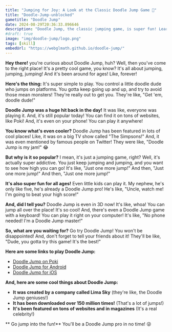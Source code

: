 ```yaml
---
title: "Jumping for Joy: A Look at the Classic Doodle Jump Game 🥳"
title: "Doodle-Jump-unblocked"
gametitle: "Doodle Jump"
date: 2024-08-29T20:36:33.896646
description: "Doodle Jump, the classic jumping game, is super fun! Learn about its history, why it's so popular, and where to play it. Let's jump in!"
#draft: true
image: "img/doodle-jump/logo.png"
tags: [skill]
embedUrl: "https://webglmath.github.io/doodle-jump/"
---
```


**Hey there!**  you're curious about Doodle Jump, huh?  Well, then you've come to the right place!  It's a pretty cool game, you know?  It's all about jumping, jumping, jumping!  And it's been around for ages!  Like, forever!  

**Here's the thing:**  It's super simple to play.  You control a little doodle dude who jumps on platforms.  You gotta keep going up and up, and try to avoid those mean monsters!  They're really out to get you.  They're like, "Get 'em, doodle dude!"  

**Doodle Jump was a huge hit back in the day!**  It was like, everyone was playing it.  And, it's still popular today!  You can find it on tons of websites, like Poki!  And, it's even on your phone!  You can play it anywhere! 

**You know what's even cooler?**  Doodle Jump has been featured in lots of cool places!  Like, it was on a big TV show called "The Simpsons!"  And, it was even mentioned by famous people on Twitter!  They were like, "Doodle Jump is my jam!"  😂

**But why is it so popular?**  I mean, it's just a jumping game, right?  Well, it's actually super addictive.  You just keep jumping and jumping, and you want to see how high you can go!  It's like, "Just one more jump!"  And then, "Just one more jump!"  And then, "Just one more jump!"  

**It's also super fun for all ages!**  Even little kids can play it.  My nephew, he's only like five, he's already a Doodle Jump pro!  He's like, "Uncle, watch me!  I'm going to beat your high score!"  

**And, did I tell you?**  Doodle Jump is even in 3D now!  It's like, whoa!  You can jump all over the place!  It's so cool!  And, there's even a Doodle Jump game with a keyboard!  You can play it right on your computer!  It's like, "No phone needed!  I'm a Doodle Jump master!"  

**So, what are you waiting for?**  Go try Doodle Jump!  You won't be disappointed!  And, don't forget to tell your friends about it!  They'll be like, "Dude, you gotta try this game!  It's the best!" 

**Here are some links to play Doodle Jump:**

* [Doodle Jump on Poki](https://poki.com/en/g/doodle-jump) 
* [Doodle Jump for Android](https://play.google.com/store/apps/details?id=com.lima.doodlejump&hl=en_US&gl=US)
* [Doodle Jump for iOS](https://apps.apple.com/us/app/doodle-jump/id344240600)

**And, here are some cool things about Doodle Jump:**

* **It was created by a company called Lima Sky**  (they're like, the Doodle Jump geniuses!)
* **It has been downloaded over 150 million times!** (That's a lot of jumps!)
* **It's been featured on tons of websites and in magazines** (It's a real celebrity!)

** Go jump into the fun!**  You'll be a Doodle Jump pro in no time!  😜 
